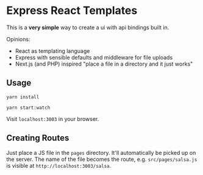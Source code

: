 # Express React Templates

This is a **very simple** way to create a ui with api bindings built in.

Opinions:
* React as templating language
* Express with sensible defaults and middleware for file uploads
* Next.js (and PHP) inspired "place a file in a directory and it just works"

## Usage

`yarn install`

`yarn start:watch`

Visit `localhost:3003` in your browser.

## Creating Routes

Just place a JS file in the `pages` directory. It'll automatically be picked up
on the server. The name of the file becomes the route, e.g. `src/pages/salsa.js`
is visible at `http://localhost:3003/salsa`.

